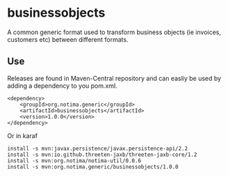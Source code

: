 # businessobjects
A common generic format used to transform business objects (ie invoices, customers etc) between different formats.

## Use

Releases are found in Maven-Central repository and can easliy be used by adding a dependency to you pom.xml.

    <dependency>
        <groupId>org.notima.generic</groupId>
        <artifactId>businessobjects</artifactId>
        <version>1.0.0</version>
    </dependency>

Or in karaf

	install -s mvn:javax.persistence/javax.persistence-api/2.2
	install -s mvn:io.github.threeten-jaxb/threeten-jaxb-core/1.2
	install -s mvn:org.notima/notima-util/0.0.6
	install -s mvn:org.notima.generic/businessobjects/1.0.0
	
